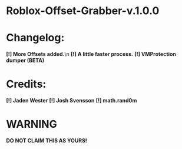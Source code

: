 # Roblox-Offset-Grabber-v.1.0.0

# Changelog:
  **[!] More Offsets added.**\n
  **[!] A little faster process.**
  **[!] VMProtection dumper (BETA)**
  
# Credits:
  **[!] Jaden Wester**
  **[!] Josh Svensson**
  **[!] math.rand0m**
  
# WARNING
**DO NOT CLAIM THIS AS YOURS!**
